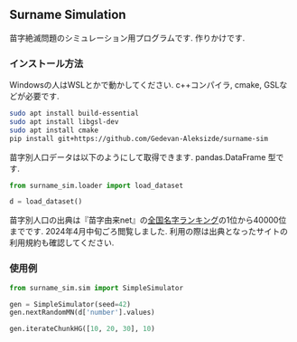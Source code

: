 ## Surname Simulation

苗字絶滅問題のシミュレーション用プログラムです. 作りかけです.

### インストール方法

Windowsの人はWSLとかで動かしてください. c++コンパイラ, cmake, GSLなどが必要です.

```sh
sudo apt install build-essential
sudo apt install libgsl-dev
sudo apt install cmake
pip install git+https://github.com/Gedevan-Aleksizde/surname-sim
```

苗字別人口データは以下のようにして取得できます. pandas.DataFrame 型です.

```python
from surname_sim.loader import load_dataset

d = load_dataset()
```

苗字別人口の出典は『苗字由来net』の[全国名字ランキング](https://myoji-yurai.net/prefectureRanking.htm)の1位から40000位までです. 2024年4月中旬ごろ閲覧しました. 利用の際は出典となったサイトの利用規約も確認してください.

### 使用例


```python
from surname_sim.sim import SimpleSimulator

gen = SimpleSimulator(seed=42)
gen.nextRandomMN(d['number'].values)

gen.iterateChunkHG([10, 20, 30], 10)
```